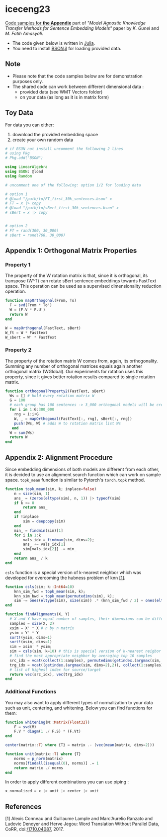 # iceceng23
<ins>Code samples for **the Appendix</ins>** part of *"Model Agnostic Knowledge Transfer Methods for Sentence Embedding Models"* paper by *K. Gunel* and *M. Fatih Amasyali*.

- The code given below is written in [Julia](https://julialang.org/downloads/). 
- You need to install [BSON.jl](https://github.com/JuliaIO/BSON.jl) for loading provided data.

## Note 
- Please note that the code samples below are for demonstration purposes only.
- The shared code can work between different dimensional data :
  - provided data (see WMT Vectors folder)
  - on your data (as long as it is in matrix form)


## Toy Data
For data you can either: 
1. download the provided embedding space
2. create your own random data 

```julia
# if BSON not install uncomment the following 2 lines
# using Pkg
# Pkg.add("BSON")

using LinearAlgebra
using BSON: @load
using Random

# uncomment one of the following: option 1/2 for loading data

# option 1
# @load "/path/to/FT_first_30k_sentences.bson" x
# FT = x |> copy 
# @load "/path/to/sBert_first_30k_sentences.bson" x
# sBert = x |> copy


# option 2
# FT = rand(300, 30_000)
# sBert = rand(768, 30_000)

```


## Appendix 1: Orthogonal Matrix Properties
### Property 1

The property of the W rotation matrix is that, since it is orthogonal, its transpose (W^T) can rotate sBert sentence embeddings towards FastText space. This operation can be used as a supervised dimensionality reduction operation.


```julia
function mapOrthogonal(From, To)
  F = svd(From * To') 
  W = (F.V * F.U')
  return W
end

W = mapOrthogonal(FastText, sBert)
W_ft = W * Fasttext
W_sbert = W' * FastText

```


### Property 2
The property of the rotation matrix W comes from, again, its orthogonality. Summing any number of orthogonal matrices equals again another orthogonal matrix (WGlobal). Our experiments for rotation uses this property, since it gives better rotation results compared to single rotation matrix.

```julia
function orthogonalProperty2(FastText, sBert)
  Ws = [] # hold every rotation matrix W
  G = 100
  # each group has 100 sentences -> 3_000 orthogonal models will be created
  for i in 1:G:300_000
    rng = i:i+G
    W, _ = mapOrthogonal(FastText[:, rng], sBert[:, rng])
    push!(Ws, W) # adds W to rotation matrix list Ws 
   end
  W = sum(Ws) 
  return W
end
```

## Appendix 2: Alignment Procedure
Since embedding dimensions of both models are different from each other, it is decided to use an alignment search function which can work on sample space.
```topk_mean``` function is similar to Pytorch's ```torch.topk``` method.

```julia
function topk_mean(sim, k; inplace=false)
    n = size(sim, 1)
    ans_ = (zeros(eltype(sim), n, 1)) |> typeof(sim)
    if k <= 0
        return ans_
    end
    if !inplace
        sim = deepcopy(sim)
    end
    min_ = findmin(sim)[1]
    for i in 1:k
        vals_idx = findmax(sim, dims=2);
        ans_ += vals_idx[1]
        sim[vals_idx[2]] .= min_
    end
    return ans_ / k
end
```

```csls``` function is a special version of k-nearest neighbor which was developed for overcoming the hubness problem of knn  [[1]](#1). 

```julia
function csls(sim; k::Int64=10)
    knn_sim_fwd = topk_mean(sim, k);
    knn_sim_bwd = topk_mean(permutedims(sim), k);
    sim -= ones(eltype(sim), size(sim)) .* (knn_sim_fwd / 2) + ones(eltype(sim), size(sim)) .* ((knn_sim_bwd / 2));
end
```



```julia
function findAlignments(X, Y)
  # X and Y have equal number of samples, their dimensions can be different
  samples = size(X, 2)
  xsim = X' * X # n by n matrix 
  ysim = Y' * Y
  sort!(ysim, dims=1)
  sort!(xsim, dims=1)
  sim = xsim' * ysim; 
  sim = csls(sim, k=10) # this is special version of k-nearest neigbor for overcoming hubness problem
  # find the most appropriate neighbor by averaging top 10 samples
  src_idx = vcat(collect(1:samples), permutedims(getindex.(argmax(sim, dims=1), 1)))
  trg_idx = vcat((getindex.(argmax(sim, dims=2),2)), collect(1:samples))
  # list of highest index for source/target
  return vec(src_idx), vec(trg_idx)
end
```
### Additional Functions
You may also want to apply different types of normalization to your data such as unit, centering, and whitening. Below you can find functions for them:

```julia
function whitening(M::Matrix{Float32})
    F = svd(M)
    F.V * diagm(1 ./ F.S) * (F.Vt)
end
```

```julia
center(matrix::T) where {T} = matrix .- (vec(mean(matrix, dims=2)))

function unit(matrix::T) where {T}
    norms = p_norm(matrix)
    norms[findall(isequal(0), norms)] .= 1
    return matrix ./ norms
end
```
In order to apply different combinations you can use piping : 

```julia
x_normalized = x |> unit |> center |> unit
```

## References

<a id="1">[1]</a> 
Alexis Conneau and Guillaume Lample and Marc'Aurelio Ranzato and Ludovic Denoyer and Herve Jegou: 
Word Translation Without Parallel Data, 
CoRR,
doi:[/1710.04087](https://doi.org/10.48550/arXiv.1710.04087),
2017.
